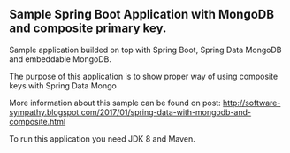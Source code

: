 Sample Spring Boot Application with MongoDB and composite primary key.
---------------------------------------------------

Sample application builded on top with Spring Boot, Spring Data MongoDB and embeddable MongoDB.

The purpose of this application is to show proper way of using composite keys with Spring Data Mongo

 More information about this sample can be found on post: http://software-sympathy.blogspot.com/2017/01/spring-data-with-mongodb-and-composite.html

To run this application you need JDK 8 and Maven.